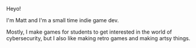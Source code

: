 Heyo!

I'm Matt and I'm a small time indie game dev.

Mostly, I make games for students to get interested in the world of cybersecurity, but I also like making retro games and making artsy things.
